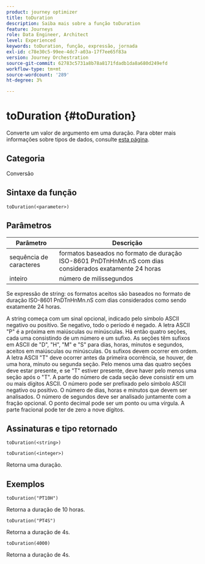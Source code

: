 ```yaml
---
product: journey optimizer
title: toDuration
description: Saiba mais sobre a função toDuration
feature: Journeys
role: Data Engineer, Architect
level: Experienced
keywords: toDuration, função, expressão, jornada
exl-id: c78e30c5-99ee-4dc7-a03a-17f7ee65f83a
version: Journey Orchestration
source-git-commit: 62783c5731a8b78a8171fdadb1da8a680d249efd
workflow-type: tm+mt
source-wordcount: '289'
ht-degree: 3%

---
```


# toDuration {#toDuration}

Converte um valor de argumento em uma duração. Para obter mais informações sobre tipos de dados, consulte [esta página](../expression/data-types.md).

## Categoria

Conversão

## Sintaxe da função

`toDuration(<parameter>)`

## Parâmetros

| Parâmetro | Descrição |
|--- |--- |
| sequência de caracteres | formatos baseados no formato de duração ISO-8601 PnDTnHnMn.nS com dias considerados exatamente 24 horas |
| inteiro | número de milissegundos |

Se expressão de string: os formatos aceitos são baseados no formato de duração ISO-8601 PnDTnHnMn.nS com dias considerados como sendo exatamente 24 horas.

A string começa com um sinal opcional, indicado pelo símbolo ASCII negativo ou positivo. Se negativo, todo o período é negado. A letra ASCII &quot;P&quot; é a próxima em maiúsculas ou minúsculas. Há então quatro seções, cada uma consistindo de um número e um sufixo. As seções têm sufixos em ASCII de &quot;D&quot;, &quot;H&quot;, &quot;M&quot; e &quot;S&quot; para dias, horas, minutos e segundos, aceitos em maiúsculas ou minúsculas. Os sufixos devem ocorrer em ordem. A letra ASCII &quot;T&quot; deve ocorrer antes da primeira ocorrência, se houver, de uma hora, minuto ou segunda seção. Pelo menos uma das quatro seções deve estar presente, e se &quot;T&quot; estiver presente, deve haver pelo menos uma seção após o &quot;T&quot;. A parte do número de cada seção deve consistir em um ou mais dígitos ASCII. O número pode ser prefixado pelo símbolo ASCII negativo ou positivo. O número de dias, horas e minutos que devem ser analisados. O número de segundos deve ser analisado juntamente com a fração opcional. O ponto decimal pode ser um ponto ou uma vírgula. A parte fracional pode ter de zero a nove dígitos.

## Assinaturas e tipo retornado

`toDuration(<string>)`

`toDuration(<integer>)`

Retorna uma duração.

## Exemplos

`toDuration("PT10H")`

Retorna a duração de 10 horas.

`toDuration("PT4S")`

Retorna a duração de 4s.

`toDuration(4000)`

Retorna a duração de 4s.
